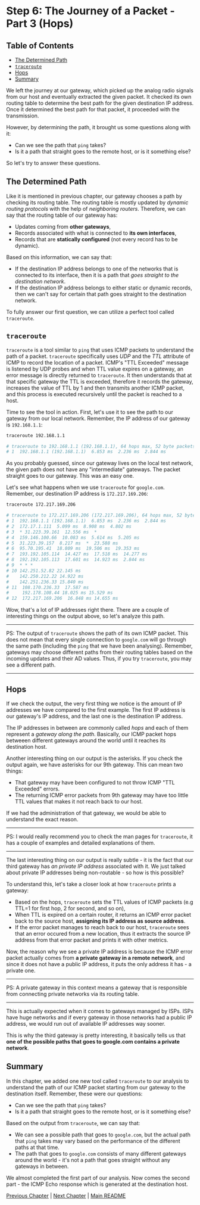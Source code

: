 # Step 6: The Journey of a Packet - Part 3 (Hops)

## Table of Contents

<!--toc:start-->

- [The Determined Path](#the-determined-path)
- [`traceroute`](#traceroute)
- [Hops](#hops)
- [Summary](#summary)
<!--toc:end-->

We left the journey at our gateway, which picked up the analog radio signals from our host and eventually extracted the given packet.
It checked its own routing table to determine the best path for the given destination IP address.
Once it determined the best path for that packet, it proceeded with the transmission.

However, by determining the path, it brought us some questions along with it:

- Can we see the path that `ping` takes?
- Is it a path that straight goes to the remote host, or is it something else?

So let's try to answer these questions.

## <a id='the-determined-path'/> The Determined Path

Like it is mentioned in previous chapter, our gateway chooses a path by checking its routing table.
The routing table is mostly updated by _dynamic routing protocols_ with the help of _neighboring routers_.
Therefore, we can say that the routing table of our gateway has:

- Updates coming from **other gateways**,
- Records associated with what is connected to **its own interfaces**,
- Records that are **statically configured** (not every record has to be dynamic).

Based on this information, we can say that:

- If the destination IP address belongs to one of the networks that is connected to its interface, then it is a path that _goes straight to the destination network_.
- If the destination IP address belongs to either static or dynamic records, then we can't say for certain that path goes straight to the destination network.

To fully answer our first question, we can utilize a perfect tool called `traceroute`.

## <a id='traceroute'/> `traceroute`

`traceroute` is a tool similar to `ping` that uses ICMP packets to understand the path of a packet.
`traceroute` specifically uses _UDP_ and the _TTL_ attribute of ICMP to record the location of a packet.
ICMP's "TTL Exceeded" message is listened by UDP probes and when TTL value expires on a gateway, an error message is directly returned to `traceroute`.
It then understands that at that specific gateway the TTL is exceeded, therefore it records the gateway, increases the value of TTL by 1 and then transmits another ICMP packet, and this process is executed recursively until the packet is reached to a host.

Time to see the tool in action.
First, let's use it to see the path to our gateway from our local network.
Remember, the IP address of our gateway is `192.168.1.1`:

```bash
traceroute 192.168.1.1

# traceroute to 192.168.1.1 (192.168.1.1), 64 hops max, 52 byte packets
# 1  192.168.1.1 (192.168.1.1)  6.853 ms  2.236 ms  2.844 ms
```

As you probably guessed, since our gateway lives on the local test network, the given path does not have any "intermediate" gateways.
The packet straight goes to our gateway.
This was an easy one.

Let's see what happens when we use `traceroute` for `google.com`. Remember, our destination IP address is `172.217.169.206`:

```bash
traceroute 172.217.169.206

# traceroute to 172.217.169.206 (172.217.169.206), 64 hops max, 52 byte packets
# 1  192.168.1.1 (192.168.1.1)  6.853 ms  2.236 ms  2.844 ms
# 2  172.17.1.111  5.099 ms  8.908 ms  4.802 ms
# 3  * 31.223.39.161  12.556 ms  *
# 4  159.146.100.66  10.083 ms  5.614 ms  5.205 ms
# 5  31.223.39.157  8.217 ms  *  23.588 ms
# 6  95.70.195.41  18.809 ms  19.506 ms  19.353 ms
# 7  193.192.105.114  14.427 ms  17.518 ms  14.277 ms
# 8  192.192.105.113  17.601 ms  14.923 ms  2.844 ms
# 9  * * *
# 10 142.251.52.82 22.145 ms
#    142.250.212.22 14.922 ms
#    142.251.236.33 15.840 ms
# 11  108.170.236.33  17.587 ms
#     192.178.108.44 18.025 ms 15.529 ms
# 12  172.217.169.206  16.848 ms 14.655 ms
```

Wow, that's a lot of IP addresses right there.
There are a couple of interesting things on the output above, so let's analyze this path.

---

PS: The output of `traceroute` shows the path of its own ICMP packet.
This does not mean that every single connection to `google.com` will go through the same path (including the `ping` that we have been analysing).
Remember, gateways may choose different paths from their routing tables based on the incoming updates and their AD values. Thus, if you try `traceroute`, you may see a different path.

---

## <a id='hops'/> Hops

If we check the output, the very first thing we notice is the amount of IP addresses we have compared to the first example.
The first IP address is our gateway's IP address, and the last one is the destination IP address.

The IP addresses in between are commonly called _hops_ and each of them represent a _gateway along the path_.
Basically, our ICMP packet hops betweeen different gateways around the world until it reaches its destination host.

Another interesting thing on our output is the asterisks.
If you check the output again, we have asterisks for our 9th gateway.
This can mean two things:

- That gateway may have been configured to not throw ICMP "TTL Exceeded" errors.
- The returning ICMP error packets from 9th gateway may have too little TTL values that makes it not reach back to our host.

If we had the administration of that gateway, we would be able to understand the exact reason.

---

PS: I would really recommend you to check the man pages for `traceroute`, it has a couple of examples and detailed explanations of them.

---

The last interesting thing on our output is really subtle - it is the fact that our third gateway has _an private IP address_ associated with it.
We just talked about private IP addresses being non-routable - so how is this possible?

To understand this, let's take a closer look at how `traceroute` prints a gateway:

- Based on the hops, `traceroute` sets the TTL values of ICMP packets (e.g TTL=1 for first hop, 2 for second, and so on),
- When TTL is expired on a certain router, it returns an ICMP error packet back to the source host, **assigning its IP address as source address**.
- If the error packet manages to reach back to our host, `traceroute` sees that an error occured from a new location, thus it extracts the source IP address from that error packet and prints it with other metrics.

Now, the reason why we see a private IP address is because the ICMP error packet actually comes from **a private gateway in a remote network**, and since it does not have a public IP address, it puts the only address it has - a private one.

---

PS: A private gateway in this context means a gateway that is responsible from connecting private networks via its routing table.

---

This is actually expected when it comes to gateways managed by ISPs.
ISPs have huge networks and if every gateway in those networks had a public IP address, we would run out of available IP addresses way sooner.

This is why the third gateway is pretty interesting, it basically tells us that **one of the possible paths that goes to google.com contains a private network**.

## <a id='summary'/> Summary

In this chapter, we added one new tool called `traceroute` to our analysis to understand the path of our ICMP packet starting from our gateway to the destination itself.
Remember, these were our questions:

- Can we see the path that `ping` takes?
- Is it a path that straight goes to the remote host, or is it something else?

Based on the output from `traceroute`, we can say that:

- We can see a possible path that goes to `google.com`, but the actual path that `ping` takes may vary based on the performance of the different paths at that time.
- The path that goes to `google.com` consists of many different gateways around the world - it's not a path that goes straight without any gateways in between.

We almost completed the first part of our analysis.
Now comes the second part - the ICMP Echo response which is generated at the destination host.

[Previous Chapter](./5-journey-on-gateway.md) | [Next Chapter](./7-icmp-response.md) | [Main README](./README.md)
